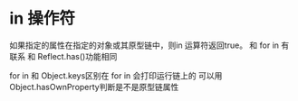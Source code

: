 # in 操作符

如果指定的属性在指定的对象或其原型链中，则in 运算符返回true。
和 for in 有联系
和 Reflect.has()功能相同

for in 和 Object.keys区别在 for in 会打印运行链上的
可以用 Object.hasOwnProperty判断是不是原型链属性
